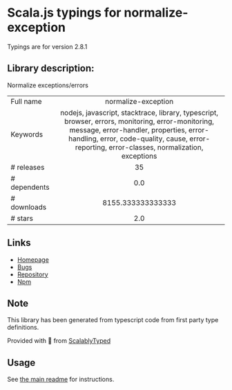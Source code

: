 
# Scala.js typings for normalize-exception

Typings are for version 2.8.1

## Library description:
Normalize exceptions/errors

|                    |                 |
| ------------------ | :-------------: |
| Full name          | normalize-exception |
| Keywords           | nodejs, javascript, stacktrace, library, typescript, browser, errors, monitoring, error-monitoring, message, error-handler, properties, error-handling, error, code-quality, cause, error-reporting, error-classes, normalization, exceptions |
| # releases         | 35 |
| # dependents       | 0.0 |
| # downloads        | 8155.333333333333 |
| # stars            | 2.0 |

## Links
- [Homepage](https://www.github.com/ehmicky/normalize-exception)
- [Bugs](https://github.com/ehmicky/normalize-exception/issues)
- [Repository](https://github.com/ehmicky/normalize-exception)
- [Npm](https://www.npmjs.com/package/normalize-exception)
    


## Note
This library has been generated from typescript code from first party type definitions.

Provided with :purple_heart: from [ScalablyTyped](https://github.com/oyvindberg/ScalablyTyped)

## Usage
See [the main readme](../../readme.md) for instructions.


